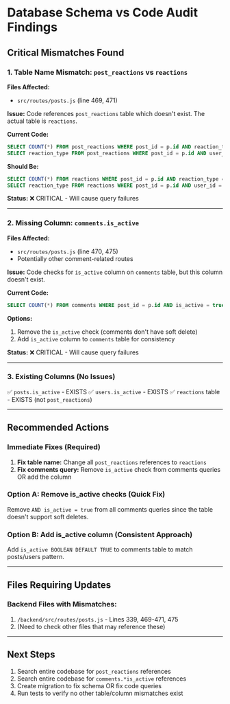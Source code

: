 # Database Schema vs Code Audit Findings

## Critical Mismatches Found

### 1. Table Name Mismatch: `post_reactions` vs `reactions`
**Files Affected:**
- `src/routes/posts.js` (line 469, 471)

**Issue:** Code references `post_reactions` table which doesn't exist. The actual table is `reactions`.

**Current Code:**
```sql
SELECT COUNT(*) FROM post_reactions WHERE post_id = p.id AND reaction_type = 'like'
SELECT reaction_type FROM post_reactions WHERE post_id = p.id AND user_id = $1
```

**Should Be:**
```sql
SELECT COUNT(*) FROM reactions WHERE post_id = p.id AND reaction_type = 'like'
SELECT reaction_type FROM reactions WHERE post_id = p.id AND user_id = $1
```

**Status:** ❌ CRITICAL - Will cause query failures

---

### 2. Missing Column: `comments.is_active`
**Files Affected:**
- `src/routes/posts.js` (line 470, 475)
- Potentially other comment-related routes

**Issue:** Code checks for `is_active` column on `comments` table, but this column doesn't exist.

**Current Code:**
```sql
SELECT COUNT(*) FROM comments WHERE post_id = p.id AND is_active = true
```

**Options:**
1. Remove the `is_active` check (comments don't have soft delete)
2. Add `is_active` column to `comments` table for consistency

**Status:** ❌ CRITICAL - Will cause query failures

---

### 3. Existing Columns (No Issues)
✅ `posts.is_active` - EXISTS
✅ `users.is_active` - EXISTS
✅ `reactions` table - EXISTS (not `post_reactions`)

---

## Recommended Actions

### Immediate Fixes (Required)
1. **Fix table name:** Change all `post_reactions` references to `reactions`
2. **Fix comments query:** Remove `is_active` check from comments queries OR add the column

### Option A: Remove is_active checks (Quick Fix)
Remove `AND is_active = true` from all comments queries since the table doesn't support soft deletes.

### Option B: Add is_active column (Consistent Approach)
Add `is_active BOOLEAN DEFAULT TRUE` to comments table to match posts/users pattern.

---

## Files Requiring Updates

### Backend Files with Mismatches:
1. `/backend/src/routes/posts.js` - Lines 339, 469-471, 475
2. (Need to check other files that may reference these)

---

## Next Steps
1. Search entire codebase for `post_reactions` references
2. Search entire codebase for `comments.*is_active` references
3. Create migration to fix schema OR fix code queries
4. Run tests to verify no other table/column mismatches exist
